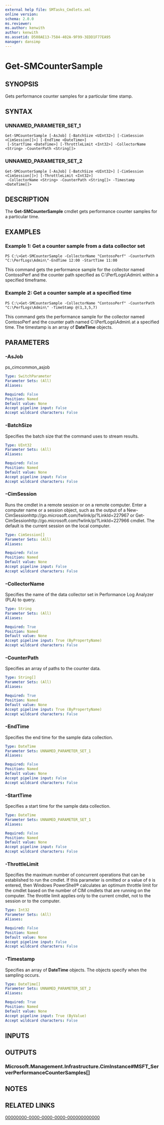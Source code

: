 ```yaml
---
external help file: SMTasks_Cmdlets.xml
online version: 
schema: 2.0.0
ms.reviewer:
ms.author: kenwith
author: kenwith
ms.assetid: D508AE13-7584-402A-9F99-3EDD1F77EA95
manager: dansimp
---
```


# Get-SMCounterSample

## SYNOPSIS
Gets performance counter samples for a particular time stamp.

## SYNTAX

### UNNAMED_PARAMETER_SET_1
```
Get-SMCounterSample [-AsJob] [-BatchSize <UInt32>] [-CimSession <CimSession[]>] [-EndTime <DateTime>]
 [-StartTime <DateTime>] [-ThrottleLimit <Int32>] -CollectorName <String> -CounterPath <String[]>
```

### UNNAMED_PARAMETER_SET_2
```
Get-SMCounterSample [-AsJob] [-BatchSize <UInt32>] [-CimSession <CimSession[]>] [-ThrottleLimit <Int32>]
 -CollectorName <String> -CounterPath <String[]> -Timestamp <DateTime[]>
```

## DESCRIPTION
The **Get-SMCounterSample** cmdlet gets performance counter samples for a particular time.

## EXAMPLES

### Example 1: Get a counter sample from a data collector set
```
PS C:\>Get-SMCounterSample -CollectorName "ContosoPerf" -CounterPath "C:\PerfLogs\Admin\"-EndTime 12:00 -StartTime 11:00
```

This command gets the performance sample for the collector named ContosoPerf and the counter path specified as C:\PerfLogs\Admin\ within a specified timeframe.

### Example 2: Get a counter sample at a specified time
```
PS C:\>Get-SMCounterSample -CollectorName "ContosoPerf" -CounterPath "C:\PerfLogs\Admin\" -TimeStamp @(1,3,5,7)
```

This command gets the performance sample for the collector named ContosoPerf and the counter path named C:\PerfLogs\Admin\ at a specified time.
The timestamp is an array of **DateTime** objects.

## PARAMETERS

### -AsJob
ps_cimcommon_asjob

```yaml
Type: SwitchParameter
Parameter Sets: (All)
Aliases: 

Required: False
Position: Named
Default value: None
Accept pipeline input: False
Accept wildcard characters: False
```

### -BatchSize
Specifies the batch size that the command uses to stream results.

```yaml
Type: UInt32
Parameter Sets: (All)
Aliases: 

Required: False
Position: Named
Default value: None
Accept pipeline input: False
Accept wildcard characters: False
```

### -CimSession
Runs the cmdlet in a remote session or on a remote computer.
Enter a computer name or a session object, such as the output of a New-CimSessionhttp://go.microsoft.com/fwlink/p/?LinkId=227967 or Get-CimSessionhttp://go.microsoft.com/fwlink/p/?LinkId=227966 cmdlet.
The default is the current session on the local computer.

```yaml
Type: CimSession[]
Parameter Sets: (All)
Aliases: 

Required: False
Position: Named
Default value: None
Accept pipeline input: False
Accept wildcard characters: False
```

### -CollectorName
Specifies the name of the data collector set in Performance Log Analyzer (PLA) to query.

```yaml
Type: String
Parameter Sets: (All)
Aliases: 

Required: True
Position: Named
Default value: None
Accept pipeline input: True (ByPropertyName)
Accept wildcard characters: False
```

### -CounterPath
Specifies an array of paths to the counter data.

```yaml
Type: String[]
Parameter Sets: (All)
Aliases: 

Required: True
Position: Named
Default value: None
Accept pipeline input: True (ByPropertyName)
Accept wildcard characters: False
```

### -EndTime
Specifies the end time for the sample data collection.

```yaml
Type: DateTime
Parameter Sets: UNNAMED_PARAMETER_SET_1
Aliases: 

Required: False
Position: Named
Default value: None
Accept pipeline input: False
Accept wildcard characters: False
```

### -StartTime
Specifies a start time for the sample data collection.

```yaml
Type: DateTime
Parameter Sets: UNNAMED_PARAMETER_SET_1
Aliases: 

Required: False
Position: Named
Default value: None
Accept pipeline input: False
Accept wildcard characters: False
```

### -ThrottleLimit
Specifies the maximum number of concurrent operations that can be established to run the cmdlet.
If this parameter is omitted or a value of `0` is entered, then Windows PowerShell® calculates an optimum throttle limit for the cmdlet based on the number of CIM cmdlets that are running on the computer.
The throttle limit applies only to the current cmdlet, not to the session or to the computer.

```yaml
Type: Int32
Parameter Sets: (All)
Aliases: 

Required: False
Position: Named
Default value: None
Accept pipeline input: False
Accept wildcard characters: False
```

### -Timestamp
Specifies an array of **DateTime** objects.
The objects specify when the sampling occurs.

```yaml
Type: DateTime[]
Parameter Sets: UNNAMED_PARAMETER_SET_2
Aliases: 

Required: True
Position: Named
Default value: None
Accept pipeline input: True (ByValue)
Accept wildcard characters: False
```

## INPUTS

## OUTPUTS

### Microsoft.Management.Infrastructure.CimInstance#MSFT_ServerPerformanceCounterSamples[]

## NOTES

## RELATED LINKS

[00000000-0000-0000-0000-000000000000](00000000-0000-0000-0000-000000000000)
